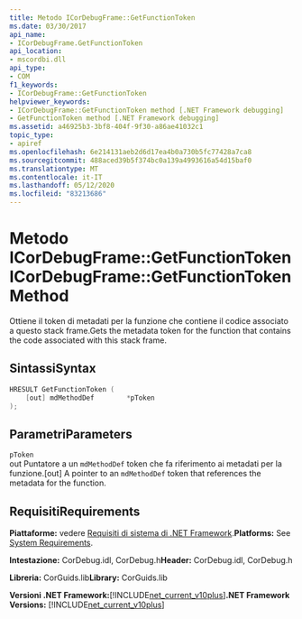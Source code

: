 ```yaml
---
title: Metodo ICorDebugFrame::GetFunctionToken
ms.date: 03/30/2017
api_name:
- ICorDebugFrame.GetFunctionToken
api_location:
- mscordbi.dll
api_type:
- COM
f1_keywords:
- ICorDebugFrame::GetFunctionToken
helpviewer_keywords:
- ICorDebugFrame::GetFunctionToken method [.NET Framework debugging]
- GetFunctionToken method [.NET Framework debugging]
ms.assetid: a46925b3-3bf8-404f-9f30-a86ae41032c1
topic_type:
- apiref
ms.openlocfilehash: 6e214131aeb2d6d17ea4b0a730b5fc77428a7ca8
ms.sourcegitcommit: 488aced39b5f374bc0a139a4993616a54d15baf0
ms.translationtype: MT
ms.contentlocale: it-IT
ms.lasthandoff: 05/12/2020
ms.locfileid: "83213686"
---
```

# <a name="icordebugframegetfunctiontoken-method"></a><span data-ttu-id="a9d10-102">Metodo ICorDebugFrame::GetFunctionToken</span><span class="sxs-lookup"><span data-stu-id="a9d10-102">ICorDebugFrame::GetFunctionToken Method</span></span>
<span data-ttu-id="a9d10-103">Ottiene il token di metadati per la funzione che contiene il codice associato a questo stack frame.</span><span class="sxs-lookup"><span data-stu-id="a9d10-103">Gets the metadata token for the function that contains the code associated with this stack frame.</span></span>  
  
## <a name="syntax"></a><span data-ttu-id="a9d10-104">Sintassi</span><span class="sxs-lookup"><span data-stu-id="a9d10-104">Syntax</span></span>  
  
```cpp  
HRESULT GetFunctionToken (  
    [out] mdMethodDef        *pToken  
);  
```  
  
## <a name="parameters"></a><span data-ttu-id="a9d10-105">Parametri</span><span class="sxs-lookup"><span data-stu-id="a9d10-105">Parameters</span></span>  
 `pToken`  
 <span data-ttu-id="a9d10-106">out Puntatore a un `mdMethodDef` token che fa riferimento ai metadati per la funzione.</span><span class="sxs-lookup"><span data-stu-id="a9d10-106">[out] A pointer to an `mdMethodDef` token that references the metadata for the function.</span></span>  
  
## <a name="requirements"></a><span data-ttu-id="a9d10-107">Requisiti</span><span class="sxs-lookup"><span data-stu-id="a9d10-107">Requirements</span></span>  
 <span data-ttu-id="a9d10-108">**Piattaforme:** vedere [Requisiti di sistema di .NET Framework](../../get-started/system-requirements.md).</span><span class="sxs-lookup"><span data-stu-id="a9d10-108">**Platforms:** See [System Requirements](../../get-started/system-requirements.md).</span></span>  
  
 <span data-ttu-id="a9d10-109">**Intestazione:** CorDebug.idl, CorDebug.h</span><span class="sxs-lookup"><span data-stu-id="a9d10-109">**Header:** CorDebug.idl, CorDebug.h</span></span>  
  
 <span data-ttu-id="a9d10-110">**Libreria:** CorGuids.lib</span><span class="sxs-lookup"><span data-stu-id="a9d10-110">**Library:** CorGuids.lib</span></span>  
  
 <span data-ttu-id="a9d10-111">**Versioni .NET Framework:**[!INCLUDE[net_current_v10plus](../../../../includes/net-current-v10plus-md.md)]</span><span class="sxs-lookup"><span data-stu-id="a9d10-111">**.NET Framework Versions:** [!INCLUDE[net_current_v10plus](../../../../includes/net-current-v10plus-md.md)]</span></span>
